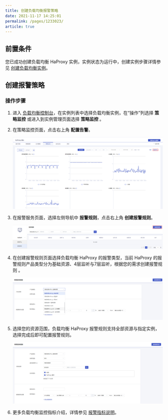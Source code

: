 ```yaml
---
title: 创建负载均衡报警策略    
date: 2021-11-17 14:25:01
permalink: /pages/1233023/
article: true
---
```



## 前置条件

您已成功创建负载均衡 HaProxy 实例，实例状态为运行中，创建实例步骤详情参见 [创建负载均衡实例](../../04.操作指南/00.负载均衡实例/00.创建负载均衡实例.md)。

## 创建报警策略

### 操作步骤

1. 进入 [负载均衡控制台](https://console.capitalonline.net/loadbalancers)，在实例列表中选择负载均衡实例，在“操作”列选择 **策略监控** 或进入到实例管理页面选择 **策略监控** 。

2. 在策略监控页面，点击右上角 **配置告警**。

   ![创建报警](../../pic/new-alarm.png)

3. 在报警服务页面，选择左侧导航中 **报警规则**，点击右上角 **创建报警规则**。

   ![报警规则](../../pic/new-alarm-rule.png)
   
4. 在创建报警规则页面选择负载均衡 HaProxy 的报警类型，当前 HaProxy 的报警规则产品类型分为基础资源、4层监听与7层监听，根据您的需求创建报警规则 。

   ![添加规则](../../pic/new-alarm-rule2.png)

5. 选择您的资源范围，负载均衡 HaProxy 报警规则支持全部资源与指定实例，选择完成后即可配置报警规则。

   ![选择关联资源](../../pic/alarm-rule2.png)

6. 更多负载均衡监控指标介绍，详情参见 [报警指标说明](../../04.操作指南/03.监控报警/03.报警指标说明.md)。
